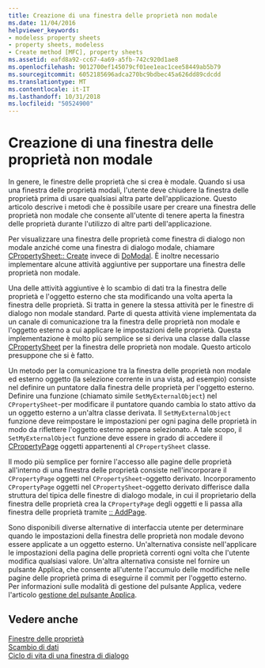 ```yaml
---
title: Creazione di una finestra delle proprietà non modale
ms.date: 11/04/2016
helpviewer_keywords:
- modeless property sheets
- property sheets, modeless
- Create method [MFC], property sheets
ms.assetid: eafd8a92-cc67-4a69-a5fb-742c920d1ae8
ms.openlocfilehash: 9012700ef145079cf01ee1eac1cee58449ab5b79
ms.sourcegitcommit: 6052185696adca270bc9bdbec45a626dd89cdcdd
ms.translationtype: MT
ms.contentlocale: it-IT
ms.lasthandoff: 10/31/2018
ms.locfileid: "50524900"
---
```

# <a name="creating-a-modeless-property-sheet"></a>Creazione di una finestra delle proprietà non modale

In genere, le finestre delle proprietà che si crea è modale. Quando si usa una finestra delle proprietà modali, l'utente deve chiudere la finestra delle proprietà prima di usare qualsiasi altra parte dell'applicazione. Questo articolo descrive i metodi che è possibile usare per creare una finestra delle proprietà non modale che consente all'utente di tenere aperta la finestra delle proprietà durante l'utilizzo di altre parti dell'applicazione.

Per visualizzare una finestra delle proprietà come finestra di dialogo non modale anziché come una finestra di dialogo modale, chiamare [CPropertySheet:: Create](../mfc/reference/cpropertysheet-class.md#create) invece di [DoModal](../mfc/reference/cpropertysheet-class.md#domodal). È inoltre necessario implementare alcune attività aggiuntive per supportare una finestra delle proprietà non modale.

Una delle attività aggiuntive è lo scambio di dati tra la finestra delle proprietà e l'oggetto esterno che sta modificando una volta aperta la finestra delle proprietà. Si tratta in genere la stessa attività per le finestre di dialogo non modale standard. Parte di questa attività viene implementata da un canale di comunicazione tra la finestra delle proprietà non modale e l'oggetto esterno a cui applicare le impostazioni delle proprietà. Questa implementazione è molto più semplice se si deriva una classe dalla classe [CPropertySheet](../mfc/reference/cpropertysheet-class.md) per la finestra delle proprietà non modale. Questo articolo presuppone che si è fatto.

Un metodo per la comunicazione tra la finestra delle proprietà non modale ed esterno oggetto (la selezione corrente in una vista, ad esempio) consiste nel definire un puntatore dalla finestra delle proprietà per l'oggetto esterno. Definire una funzione (chiamato simile `SetMyExternalObject`) nel `CPropertySheet`-per modificare il puntatore quando cambia lo stato attivo da un oggetto esterno a un'altra classe derivata. Il `SetMyExternalObject` funzione deve reimpostare le impostazioni per ogni pagina delle proprietà in modo da riflettere l'oggetto esterno appena selezionato. A tale scopo, il `SetMyExternalObject` funzione deve essere in grado di accedere il [CPropertyPage](../mfc/reference/cpropertypage-class.md) oggetti appartenenti al `CPropertySheet` classe.

Il modo più semplice per fornire l'accesso alle pagine delle proprietà all'interno di una finestra delle proprietà consiste nell'incorporare il `CPropertyPage` oggetti nel `CPropertySheet`-oggetto derivato. Incorporamento `CPropertyPage` oggetti nel `CPropertySheet`-oggetto derivato differisce dalla struttura del tipica delle finestre di dialogo modale, in cui il proprietario della finestra delle proprietà crea la `CPropertyPage` degli oggetti e li passa alla finestra delle proprietà tramite [ :: AddPage](../mfc/reference/cpropertysheet-class.md#addpage).

Sono disponibili diverse alternative di interfaccia utente per determinare quando le impostazioni della finestra delle proprietà non modale devono essere applicate a un oggetto esterno. Un'alternativa consiste nell'applicare le impostazioni della pagina delle proprietà correnti ogni volta che l'utente modifica qualsiasi valore. Un'altra alternativa consiste nel fornire un pulsante Applica, che consente all'utente l'accumulo delle modifiche nelle pagine delle proprietà prima di eseguirne il commit per l'oggetto esterno. Per informazioni sulle modalità di gestione del pulsante Applica, vedere l'articolo [gestione del pulsante Applica](../mfc/handling-the-apply-button.md).

## <a name="see-also"></a>Vedere anche

[Finestre delle proprietà](../mfc/property-sheets-mfc.md)<br/>
[Scambio di dati](../mfc/exchanging-data.md)<br/>
[Ciclo di vita di una finestra di dialogo](../mfc/life-cycle-of-a-dialog-box.md)

